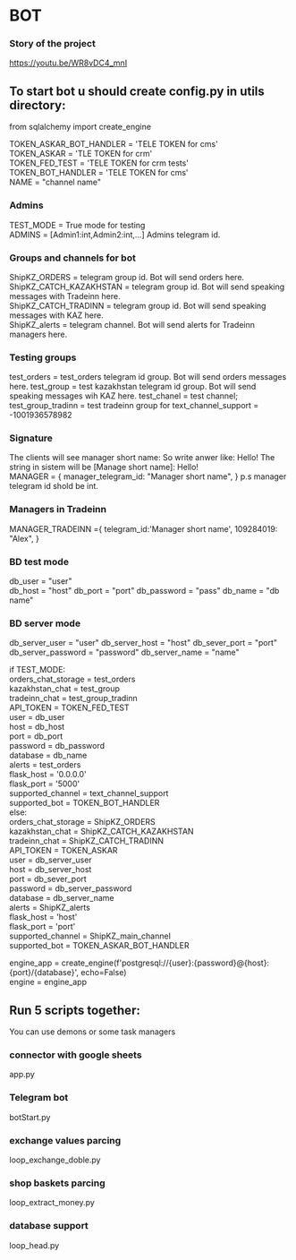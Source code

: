 # BOT
### Story of the project
https://youtu.be/WR8vDC4_mnI

## To start bot u should create config.py in utils directory:
from sqlalchemy import create_engine


TOKEN_ASKAR_BOT_HANDLER = 'TELE TOKEN for cms'  
TOKEN_ASKAR = 'TLE TOKEN for crm'  
TOKEN_FED_TEST = 'TELE TOKEN for crm tests'  
TOKEN_BOT_HANDLER = 'TELE TOKEN for cms'  
NAME = "channel name" 



### Admins
TEST_MODE = True  mode for testing  
ADMINS = [Admin1:int,Admin2:int,...] Admins telegram id.  


### Groups and channels for bot
ShipKZ_ORDERS = telegram group id. Bot will send orders here.  
ShipKZ_CATCH_KAZAKHSTAN = telegram group id. Bot will send speaking messages with Tradeinn here.  
ShipKZ_CATCH_TRADINN = telegram group id. Bot will send speaking messages with KAZ here.  
ShipKZ_alerts = telegram channel. Bot will send alerts for Tradeinn managers here.  

### Testing groups

test_orders = test_orders telegram id group. Bot will send orders messages here.
test_group = test kazakhstan telegram id group. Bot will send speaking messages wih KAZ here.
test_chanel = test channel;
test_group_tradinn = test tradeinn group for 
text_channel_support = -1001936578982


### Signature
The clients will see manager short name:
So write anwer like: Hello! The string in sistem will be [Manage short name]: Hello!  
MANAGER = {
    manager_telegram_id: "Manager short name",
}
p.s manager telegram id shold be int.

### Managers in Tradeinn
MANAGER_TRADEINN ={
    telegram_id:'Manager short name',
    109284019: "Alex",
}

### BD test mode
db_user = "user"  
db_host = "host"
db_port = "port"
db_password = "pass"
db_name = "db name"

### BD server mode
db_server_user = "user"
db_server_host = "host"
db_sever_port = "port"
db_server_password = "password"
db_server_name = "name"


if TEST_MODE:  
    orders_chat_storage = test_orders  
    kazakhstan_chat = test_group  
    tradeinn_chat = test_group_tradinn  
    API_TOKEN = TOKEN_FED_TEST  
    user = db_user  
    host = db_host  
    port = db_port  
    password = db_password  
    database = db_name  
    alerts = test_orders  
    flask_host = '0.0.0.0'  
    flask_port = '5000'  
    supported_channel = text_channel_support  
    supported_bot = TOKEN_BOT_HANDLER  
else:  
    orders_chat_storage = ShipKZ_ORDERS  
    kazakhstan_chat = ShipKZ_CATCH_KAZAKHSTAN  
    tradeinn_chat = ShipKZ_CATCH_TRADINN  
    API_TOKEN = TOKEN_ASKAR  
    user = db_server_user  
    host = db_server_host  
    port = db_sever_port  
    password = db_server_password  
    database = db_server_name  
    alerts = ShipKZ_alerts  
    flask_host = 'host'  
    flask_port = 'port'  
    supported_channel = ShipKZ_main_channel  
    supported_bot = TOKEN_ASKAR_BOT_HANDLER  


engine_app = create_engine(f'postgresql://{user}:{password}@{host}:{port}/{database}', echo=False)  
engine = engine_app  




## Run 5 scripts together:
You can use demons or some task managers
### connector with google sheets
app.py
### Telegram bot
botStart.py
### exchange values parcing
loop_exchange_doble.py
### shop baskets parcing
loop_extract_money.py
### database support
loop_head.py   

